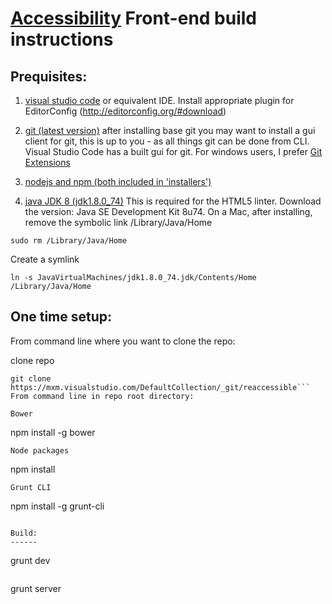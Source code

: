 [Accessibility](https://www.reaccessible.com) Front-end build instructions
=======================================

Prequisites:
------------
1. [visual studio code](https://code.visualstudio.com/Download) or equivalent IDE. Install appropriate plugin for EditorConfig (http://editorconfig.org/#download)

2. [git (latest version)](https://git-scm.com/downloads)
after installing base git you may want to install a gui client for git, this is up to you - as all things git can be done from CLI.
Visual Studio Code has a built gui for git. For windows users, I prefer [Git Extensions](https://gitextensions.github.io/) 

3. [nodejs and npm (both included in 'installers')](https://nodejs.org/en/download/)

4. [java JDK 8 (jdk1.8.0_74)](http://www.oracle.com/technetwork/java/javase/downloads/jdk8-downloads-2133151.html)
This is required for the HTML5 linter.
Download the version: Java SE Development Kit 8u74.
On a Mac, after installing, remove the symbolic link /Library/Java/Home
```
sudo rm /Library/Java/Home
```
Create a symlink
```
ln -s JavaVirtualMachines/jdk1.8.0_74.jdk/Contents/Home /Library/Java/Home
```

One time setup:
---------------

From command line where you want to clone the repo:

clone repo
```
git clone https://mxm.visualstudio.com/DefaultCollection/_git/reaccessible```
From command line in repo root directory:

Bower
``` 
npm install -g bower
```
Node packages
```
npm install
```
Grunt CLI
```
npm install -g grunt-cli
```

Build:
------
```
grunt dev
```
```
grunt server
```
